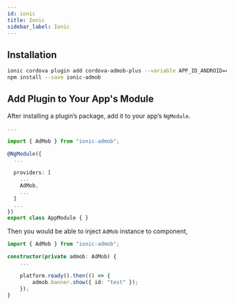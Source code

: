 ```yaml
---
id: ionic
title: Ionic
sidebar_label: Ionic
---
```


## Installation

```sh
ionic cordova plugin add cordova-admob-plus --variable APP_ID_ANDROID=ca-app-pub-xxx~xxx --variable APP_ID_IOS=ca-app-pub-xxx~xxx
npm install --save ionic-admob
```

## Add Plugin to Your App's Module

After installing a plugin’s package, add it to your app’s `NgModule`.

```typescript
...

import { AdMob } from "ionic-admob";

@NgModule({
  ...

  providers: [
    ...
    AdMob,
    ...
  ]
  ...
})
export class AppModule { }
```

Then you would be able to inject `AdMob` instance to component,

```typescript
import { AdMob } from "ionic-admob";

constructor(private admob: AdMob) {
    ...

    platform.ready().then(() => {
        admob.banner.show({ id: "test" });
    });
}

```
